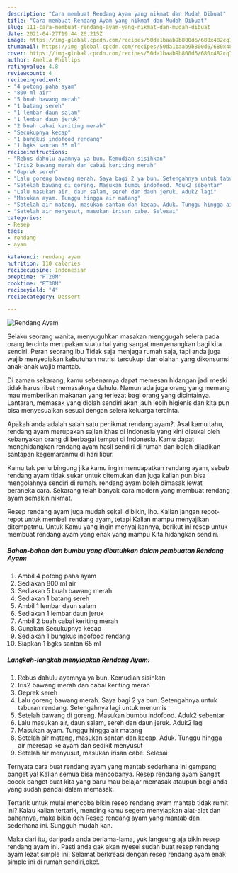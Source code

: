 ```yaml
---
description: "Cara membuat Rendang Ayam yang nikmat dan Mudah Dibuat"
title: "Cara membuat Rendang Ayam yang nikmat dan Mudah Dibuat"
slug: 111-cara-membuat-rendang-ayam-yang-nikmat-dan-mudah-dibuat
date: 2021-04-27T19:44:26.215Z
image: https://img-global.cpcdn.com/recipes/50da1baab9b800d6/680x482cq70/rendang-ayam-foto-resep-utama.jpg
thumbnail: https://img-global.cpcdn.com/recipes/50da1baab9b800d6/680x482cq70/rendang-ayam-foto-resep-utama.jpg
cover: https://img-global.cpcdn.com/recipes/50da1baab9b800d6/680x482cq70/rendang-ayam-foto-resep-utama.jpg
author: Amelia Phillips
ratingvalue: 4.8
reviewcount: 4
recipeingredient:
- "4 potong paha ayam"
- "800 ml air"
- "5 buah bawang merah"
- "1 batang sereh"
- "1 lembar daun salam"
- "1 lembar daun jeruk"
- "2 buah cabai keriting merah"
- "Secukupnya kecap"
- "1 bungkus indofood rendang"
- "1 bgks santan 65 ml"
recipeinstructions:
- "Rebus dahulu ayamnya ya bun. Kemudian sisihkan"
- "Iris2 bawang merah dan cabai keriting merah"
- "Geprek sereh"
- "Lalu goreng bawang merah. Saya bagi 2 ya bun. Setengahnya untuk taburan rendang. Setengahnya lagi untuk menumis"
- "Setelah bawang di goreng. Masukan bumbu indofood. Aduk2 sebentar"
- "Lalu masukan air, daun salam, sereh dan daun jeruk. Aduk2 lagi"
- "Masukan ayam. Tunggu hingga air matang"
- "Setelah air matang, masukan santan dan kecap. Aduk. Tunggu hingga air meresap ke ayam dan sedikit menyusut"
- "Setelah air menyusut, masukan irisan cabe. Selesai"
categories:
- Resep
tags:
- rendang
- ayam

katakunci: rendang ayam 
nutrition: 110 calories
recipecuisine: Indonesian
preptime: "PT20M"
cooktime: "PT30M"
recipeyield: "4"
recipecategory: Dessert

---
```



![Rendang Ayam](https://img-global.cpcdn.com/recipes/50da1baab9b800d6/680x482cq70/rendang-ayam-foto-resep-utama.jpg)

Selaku seorang wanita, menyuguhkan masakan menggugah selera pada orang tercinta merupakan suatu hal yang sangat menyenangkan bagi kita sendiri. Peran seorang ibu Tidak saja menjaga rumah saja, tapi anda juga wajib menyediakan kebutuhan nutrisi tercukupi dan olahan yang dikonsumsi anak-anak wajib mantab.

Di zaman  sekarang, kamu sebenarnya dapat memesan hidangan jadi meski tidak harus ribet memasaknya dahulu. Namun ada juga orang yang memang mau memberikan makanan yang terlezat bagi orang yang dicintainya. Lantaran, memasak yang diolah sendiri akan jauh lebih higienis dan kita pun bisa menyesuaikan sesuai dengan selera keluarga tercinta. 



Apakah anda adalah salah satu penikmat rendang ayam?. Asal kamu tahu, rendang ayam merupakan sajian khas di Indonesia yang kini disukai oleh kebanyakan orang di berbagai tempat di Indonesia. Kamu dapat menghidangkan rendang ayam hasil sendiri di rumah dan boleh dijadikan santapan kegemaranmu di hari libur.

Kamu tak perlu bingung jika kamu ingin mendapatkan rendang ayam, sebab rendang ayam tidak sukar untuk ditemukan dan juga kalian pun bisa mengolahnya sendiri di rumah. rendang ayam boleh dimasak lewat beraneka cara. Sekarang telah banyak cara modern yang membuat rendang ayam semakin nikmat.

Resep rendang ayam juga mudah sekali dibikin, lho. Kalian jangan repot-repot untuk membeli rendang ayam, tetapi Kalian mampu menyajikan ditempatmu. Untuk Kamu yang ingin menyajikannya, berikut ini resep untuk membuat rendang ayam yang enak yang mampu Kita hidangkan sendiri.

<!--inarticleads1-->

##### Bahan-bahan dan bumbu yang dibutuhkan dalam pembuatan Rendang Ayam:

1. Ambil 4 potong paha ayam
1. Sediakan 800 ml air
1. Sediakan 5 buah bawang merah
1. Sediakan 1 batang sereh
1. Ambil 1 lembar daun salam
1. Sediakan 1 lembar daun jeruk
1. Ambil 2 buah cabai keriting merah
1. Gunakan Secukupnya kecap
1. Sediakan 1 bungkus indofood rendang
1. Siapkan 1 bgks santan 65 ml




<!--inarticleads2-->

##### Langkah-langkah menyiapkan Rendang Ayam:

1. Rebus dahulu ayamnya ya bun. Kemudian sisihkan
1. Iris2 bawang merah dan cabai keriting merah
1. Geprek sereh
1. Lalu goreng bawang merah. Saya bagi 2 ya bun. Setengahnya untuk taburan rendang. Setengahnya lagi untuk menumis
1. Setelah bawang di goreng. Masukan bumbu indofood. Aduk2 sebentar
1. Lalu masukan air, daun salam, sereh dan daun jeruk. Aduk2 lagi
1. Masukan ayam. Tunggu hingga air matang
1. Setelah air matang, masukan santan dan kecap. Aduk. Tunggu hingga air meresap ke ayam dan sedikit menyusut
1. Setelah air menyusut, masukan irisan cabe. Selesai




Ternyata cara buat rendang ayam yang mantab sederhana ini gampang banget ya! Kalian semua bisa mencobanya. Resep rendang ayam Sangat cocok banget buat kita yang baru mau belajar memasak ataupun bagi anda yang sudah pandai dalam memasak.

Tertarik untuk mulai mencoba bikin resep rendang ayam mantab tidak rumit ini? Kalau kalian tertarik, mending kamu segera menyiapkan alat-alat dan bahannya, maka bikin deh Resep rendang ayam yang mantab dan sederhana ini. Sungguh mudah kan. 

Maka dari itu, daripada anda berlama-lama, yuk langsung aja bikin resep rendang ayam ini. Pasti anda gak akan nyesel sudah buat resep rendang ayam lezat simple ini! Selamat berkreasi dengan resep rendang ayam enak simple ini di rumah sendiri,oke!.

